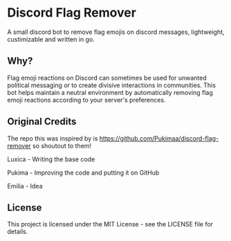 # Discord Flag Remover

A small discord bot to remove flag emojis on discord messages, lightweight, custimizable and written in go.

## Why?

Flag emoji reactions on Discord can sometimes be used for unwanted political messaging or to create divisive interactions in communities. This bot helps maintain a neutral environment by automatically removing flag emoji reactions according to your server's preferences.

## Original Credits

The repo this was inspired by is <https://github.com/Pukimaa/discord-flag-remover> so shoutout to them!

Luxica - Writing the base code

Pukima - Improving the code and putting it on GitHub

Emilia - Idea

## License

This project is licensed under the MIT License - see the LICENSE file for details.